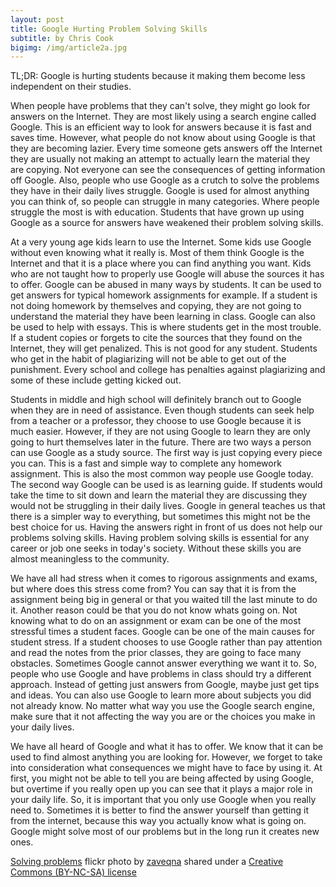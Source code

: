 ```yaml
---
layout: post
title: Google Hurting Problem Solving Skills
subtitle: by Chris Cook
bigimg: /img/article2a.jpg
---
```

TL;DR: Google is hurting students because it making them become less independent on their studies.

When people have problems that they can't solve, they might go look for answers on the Internet. They are most likely using a search engine called Google. This is an efficient way to look for answers because it is fast and saves time. However, what people do not know about using Google is that they are becoming lazier. Every time someone gets answers off the Internet they are usually not making an attempt to actually learn the material they are copying. Not everyone can see the consequences of getting information off Google. Also, people who use Google as a crutch to solve the problems they have in their daily lives struggle. Google is used for almost anything you can think of, so people can struggle in many categories. Where people struggle the most is with education. Students that have grown up using Google as a source for answers have weakened their problem solving skills.

At a very young age kids learn to use the Internet. Some kids use Google without even knowing what it really is. Most of them think Google is the Internet and that it is a place where you can find anything you want. Kids who are not taught how to properly use Google will abuse the sources it has to offer. Google can be abused in many ways by students. It can be used to get answers for typical homework assignments for example. If a student is not doing homework by themselves and copying, they are not going to understand the material they have been learning in class. Google can also be used to help with essays. This is where students get in the most trouble. If a student copies or forgets to cite the sources that they found on the Internet, they will get penalized. This is not good for any student. Students who get in the habit of plagiarizing will not be able to get out of the punishment. Every school and college has penalties against plagiarizing and some of these include getting kicked out.

Students in middle and high school will definitely branch out to Google when they are in need of assistance. Even though students can seek help from a teacher or a professor, they choose to use Google because it is much easier. However, if they are not using Google to learn they are only going to hurt themselves later in the future. There are two ways a person can use Google as a study source. The first way is just copying every piece you can. This is a fast and simple way to complete any homework assignment. This is also the most common way people use Google today. The second way Google can be used is as learning guide. If students would take the time to sit down and learn the material they are discussing they would not be struggling in their daily lives. Google in general teaches us that there is a simpler way to everything, but sometimes this might not be the best choice for us. Having the answers right in front of us does not help our problems solving skills. Having problem solving skills is essential for any career or job one seeks in today's society. Without these skills you are almost meaningless to the community.

We have all had stress when it comes to rigorous assignments and exams, but where does this stress come from? You can say that it is from the assignment being big in general or that you waited till the last minute to do it. Another reason could be that you do not know whats going on. Not knowing what to do on an assignment or exam can be one of the most stressful times a student faces. Google can be one of the main causes for student stress. If a student chooses to use Google rather than pay attention and read the notes from the prior classes, they are going to face many obstacles. Sometimes Google cannot answer everything we want it to. So, people who use Google and have problems in class should try a different approach. Instead of getting just answers from Google, maybe just get tips and ideas. You can also use Google to learn more about subjects you did not already know. No matter what way you use the Google search engine, make sure that it not affecting the way you are or the choices you make in your daily lives.

We have all heard of Google and what it has to offer. We know that it can be used to find almost anything you are looking for. However, we forget to take into consideration what consequences we might have to face by using it. At first, you might not be able to tell you are being affected by using Google, but overtime if you really open up you can see that it plays a major role in your daily life. So, it is important that you only use Google when you really need to. Sometimes it is better to find the answer yourself than getting it from the internet, because this way you actually know what is going on. Google might solve most of our problems but in the long run it creates new ones.


<a title="Solving problems" href="https://flickr.com/photos/zaveqna/3677539875">Solving problems</a> flickr photo by <a href="https://flickr.com/people/zaveqna">zaveqna</a> shared under a <a href="https://creativecommons.org/licenses/by-nc-sa/2.0/">Creative Commons (BY-NC-SA) license</a> </small>
